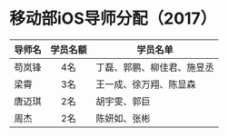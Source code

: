 # 移动部iOS导师分配（2017）

| 导师名  | 学员名额 | 学员名单            |
| ---- | :--: | --------------- |
| 苟岚锋  | 4名 | 丁磊、郭鹏、柳佳君、施昱丞 |
| 梁霄   | 3名 | 王一成、徐万翔、陈显森 |
| 唐迈琪  | 2名 | 胡宇雯、郭巨 |
| 周杰   | 2名 | 陈妍如、张彬 |
